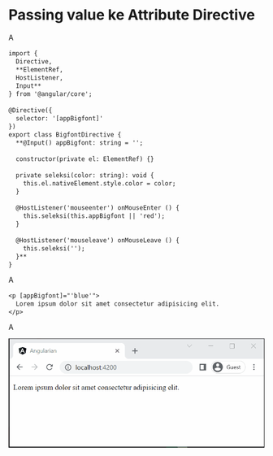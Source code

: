 # Passing value ke Attribute Directive

A

```
import { 
  Directive, 
  **ElementRef, 
  HostListener, 
  Input** 
} from '@angular/core';

@Directive({
  selector: '[appBigfont]'
})
export class BigfontDirective {
  **@Input() appBigfont: string = '';
  
  constructor(private el: ElementRef) {}

  private seleksi(color: string): void {
    this.el.nativeElement.style.color = color;
  }

  @HostListener('mouseenter') onMouseEnter () {
    this.seleksi(this.appBigfont || 'red');
  }

  @HostListener('mouseleave') onMouseLeave () {
    this.seleksi('');
  }**
}
```

A

```
<p [appBigfont]="'blue'">
  Lorem ipsum dolor sit amet consectetur adipisicing elit.
</p>
```

A

![Animation 05.gif](Passing%20value%20ke%20Attribute%20Directive%2008c90eeb90a64e3580b099cbf4e96bab/Animation_05.gif)
